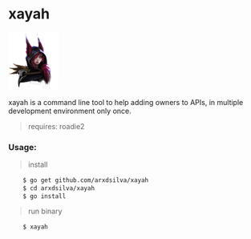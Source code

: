 
# xayah

<img src="img/xayah.png" width="100">

xayah is a command line tool to help adding owners to APIs, in multiple development environment only once.
> requires: roadie2

### Usage:

> install
```shell
    $ go get github.com/arxdsilva/xayah
    $ cd arxdsilva/xayah
    $ go install
```

> run binary
```shell
    $ xayah
```
